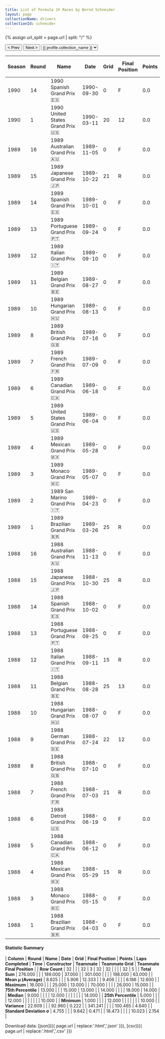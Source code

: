 ```yaml
---
title: List of Formula 1® Races by Bernd Schneider
layout: page
collectionName: drivers
collectionId: schneider
---
```


{% assign url_split = page.url | split: "/" %}
<div id="collection-navigation">
<button onclick="selector.options[selector.selectedIndex-1].value && (window.location = selector.options[selector.selectedIndex-1].value);">&lt; Prev</button>
<button onclick="selector.options[selector.selectedIndex+1].value && (window.location = selector.options[selector.selectedIndex+1].value);">Next &gt;</button>
<select id="selector" onchange="this.options[this.selectedIndex].value && (window.location = this.options[this.selectedIndex].value);">
  {% for collectionId in site.data[page.collectionName].refs %}
    {% if collectionId == page.collectionId %}
      {% assign selected = "selected" %}
    {% else %}
      {% assign selected = "" %}
    {% endif %}
    {% assign profile = site.data[page.collectionName][collectionId].profile %}
    <option value="/f1/{{ page.collectionName }}/{{ collectionId }}/{{ url_split[4] }}" {{ selected }}>{{ profile.collection_name }}</option>
  {% endfor %}
</select>
</div>

| Season | Round | Name | Date | Grid | Final Position | Points | Laps Completed | Time | Constructor | Teammate | Teammate Grid | Teammate Final Position |
|--|--|--|--|--|--|--|--|--|--|--|--|--|
| 1990 | 14 | 1990 Spanish Grand Prix 🇪🇸 | 1990-09-30 | 0 | F | 0.0 | 0 |   | Arrows 🇬🇧 | [Michele Alboreto 🇮🇹](/f1/drivers/alboreto) | 25 | 10 |
| 1990 | 1 | 1990 United States Grand Prix 🇺🇸 | 1990-03-11 | 20 | 12 | 0.0 | 70 |   | Arrows 🇬🇧 | [Michele Alboreto 🇮🇹](/f1/drivers/alboreto) | 21 | 10 |
| 1989 | 16 | 1989 Australian Grand Prix 🇦🇺 | 1989-11-05 | 0 | F | 0.0 | 0 |   | Zakspeed 🇩🇪 | [Aguri Suzuki 🇯🇵](/f1/drivers/suzuki) | 0 | F |
| 1989 | 15 | 1989 Japanese Grand Prix 🇯🇵 | 1989-10-22 | 21 | R | 0.0 | 1 |   | Zakspeed 🇩🇪 | [Aguri Suzuki 🇯🇵](/f1/drivers/suzuki) | 0 | F |
| 1989 | 14 | 1989 Spanish Grand Prix 🇪🇸 | 1989-10-01 | 0 | F | 0.0 | 0 |   | Zakspeed 🇩🇪 | [Aguri Suzuki 🇯🇵](/f1/drivers/suzuki) | 0 | F |
| 1989 | 13 | 1989 Portuguese Grand Prix 🇵🇹 | 1989-09-24 | 0 | F | 0.0 | 0 |   | Zakspeed 🇩🇪 | [Aguri Suzuki 🇯🇵](/f1/drivers/suzuki) | 0 | F |
| 1989 | 12 | 1989 Italian Grand Prix 🇮🇹 | 1989-09-10 | 0 | F | 0.0 | 0 |   | Zakspeed 🇩🇪 | [Aguri Suzuki 🇯🇵](/f1/drivers/suzuki) | 0 | F |
| 1989 | 11 | 1989 Belgian Grand Prix 🇧🇪 | 1989-08-27 | 0 | F | 0.0 | 0 |   | Zakspeed 🇩🇪 | [Aguri Suzuki 🇯🇵](/f1/drivers/suzuki) | 0 | F |
| 1989 | 10 | 1989 Hungarian Grand Prix 🇭🇺 | 1989-08-13 | 0 | F | 0.0 | 0 |   | Zakspeed 🇩🇪 | [Aguri Suzuki 🇯🇵](/f1/drivers/suzuki) | 0 | F |
| 1989 | 8 | 1989 British Grand Prix 🇬🇧 | 1989-07-16 | 0 | F | 0.0 | 0 |   | Zakspeed 🇩🇪 | [Aguri Suzuki 🇯🇵](/f1/drivers/suzuki) | 0 | F |
| 1989 | 7 | 1989 French Grand Prix 🇫🇷 | 1989-07-09 | 0 | F | 0.0 | 0 |   | Zakspeed 🇩🇪 | [Aguri Suzuki 🇯🇵](/f1/drivers/suzuki) | 0 | F |
| 1989 | 6 | 1989 Canadian Grand Prix 🇨🇦 | 1989-06-18 | 0 | F | 0.0 | 0 |   | Zakspeed 🇩🇪 | [Aguri Suzuki 🇯🇵](/f1/drivers/suzuki) | 0 | F |
| 1989 | 5 | 1989 United States Grand Prix 🇺🇸 | 1989-06-04 | 0 | F | 0.0 | 0 |   | Zakspeed 🇩🇪 | [Aguri Suzuki 🇯🇵](/f1/drivers/suzuki) | 0 | F |
| 1989 | 4 | 1989 Mexican Grand Prix 🇲🇽 | 1989-05-28 | 0 | F | 0.0 | 0 |   | Zakspeed 🇩🇪 | [Aguri Suzuki 🇯🇵](/f1/drivers/suzuki) | 0 | F |
| 1989 | 3 | 1989 Monaco Grand Prix 🇲🇨 | 1989-05-07 | 0 | F | 0.0 | 0 |   | Zakspeed 🇩🇪 | [Aguri Suzuki 🇯🇵](/f1/drivers/suzuki) | 0 | F |
| 1989 | 2 | 1989 San Marino Grand Prix 🇮🇹 | 1989-04-23 | 0 | F | 0.0 | 0 |   | Zakspeed 🇩🇪 | [Aguri Suzuki 🇯🇵](/f1/drivers/suzuki) | 0 | F |
| 1989 | 1 | 1989 Brazilian Grand Prix 🇧🇷 | 1989-03-26 | 25 | R | 0.0 | 36 |   | Zakspeed 🇩🇪 | [Aguri Suzuki 🇯🇵](/f1/drivers/suzuki) | 0 | F |
| 1988 | 16 | 1988 Australian Grand Prix 🇦🇺 | 1988-11-13 | 0 | F | 0.0 | 0 |   | Zakspeed 🇩🇪 | [Piercarlo Ghinzani 🇮🇹](/f1/drivers/ghinzani) | 26 | R |
| 1988 | 15 | 1988 Japanese Grand Prix 🇯🇵 | 1988-10-30 | 25 | R | 0.0 | 14 |   | Zakspeed 🇩🇪 | [Piercarlo Ghinzani 🇮🇹](/f1/drivers/ghinzani) | 0 | F |
| 1988 | 14 | 1988 Spanish Grand Prix 🇪🇸 | 1988-10-02 | 0 | F | 0.0 | 0 |   | Zakspeed 🇩🇪 | [Piercarlo Ghinzani 🇮🇹](/f1/drivers/ghinzani) | 0 | F |
| 1988 | 13 | 1988 Portuguese Grand Prix 🇵🇹 | 1988-09-25 | 0 | F | 0.0 | 0 |   | Zakspeed 🇩🇪 | [Piercarlo Ghinzani 🇮🇹](/f1/drivers/ghinzani) | 0 | F |
| 1988 | 12 | 1988 Italian Grand Prix 🇮🇹 | 1988-09-11 | 15 | R | 0.0 | 28 |   | Zakspeed 🇩🇪 | [Piercarlo Ghinzani 🇮🇹](/f1/drivers/ghinzani) | 16 | R |
| 1988 | 11 | 1988 Belgian Grand Prix 🇧🇪 | 1988-08-28 | 25 | 13 | 0.0 | 38 |   | Zakspeed 🇩🇪 | [Piercarlo Ghinzani 🇮🇹](/f1/drivers/ghinzani) | 24 | R |
| 1988 | 10 | 1988 Hungarian Grand Prix 🇭🇺 | 1988-08-07 | 0 | F | 0.0 | 0 |   | Zakspeed 🇩🇪 | [Piercarlo Ghinzani 🇮🇹](/f1/drivers/ghinzani) | 0 | F |
| 1988 | 9 | 1988 German Grand Prix 🇩🇪 | 1988-07-24 | 22 | 12 | 0.0 | 43 |   | Zakspeed 🇩🇪 | [Piercarlo Ghinzani 🇮🇹](/f1/drivers/ghinzani) | 23 | 14 |
| 1988 | 8 | 1988 British Grand Prix 🇬🇧 | 1988-07-10 | 0 | F | 0.0 | 0 |   | Zakspeed 🇩🇪 | [Piercarlo Ghinzani 🇮🇹](/f1/drivers/ghinzani) | 0 | F |
| 1988 | 7 | 1988 French Grand Prix 🇫🇷 | 1988-07-03 | 21 | R | 0.0 | 55 |   | Zakspeed 🇩🇪 | [Piercarlo Ghinzani 🇮🇹](/f1/drivers/ghinzani) | 0 | E |
| 1988 | 6 | 1988 Detroit Grand Prix 🇺🇸 | 1988-06-19 | 0 | F | 0.0 | 0 |   | Zakspeed 🇩🇪 | [Piercarlo Ghinzani 🇮🇹](/f1/drivers/ghinzani) | 0 | F |
| 1988 | 5 | 1988 Canadian Grand Prix 🇨🇦 | 1988-06-12 | 0 | F | 0.0 | 0 |   | Zakspeed 🇩🇪 | [Piercarlo Ghinzani 🇮🇹](/f1/drivers/ghinzani) | 22 | 14 |
| 1988 | 4 | 1988 Mexican Grand Prix 🇲🇽 | 1988-05-29 | 15 | R | 0.0 | 16 |   | Zakspeed 🇩🇪 | [Piercarlo Ghinzani 🇮🇹](/f1/drivers/ghinzani) | 18 | 15 |
| 1988 | 3 | 1988 Monaco Grand Prix 🇲🇨 | 1988-05-15 | 0 | F | 0.0 | 0 |   | Zakspeed 🇩🇪 | [Piercarlo Ghinzani 🇮🇹](/f1/drivers/ghinzani) | 23 | R |
| 1988 | 1 | 1988 Brazilian Grand Prix 🇧🇷 | 1988-04-03 | 0 | F | 0.0 | 0 |   | Zakspeed 🇩🇪 | [Piercarlo Ghinzani 🇮🇹](/f1/drivers/ghinzani) | 0 | F |

#### Statistic Summary

| **Column** | **Round** | **Name** | **Date** | **Grid** | **Final Position** | **Points** | **Laps Completed** | **Time** | **Constructor** | **Teammate** | **Teammate Grid** | **Teammate Final Position** |
| **Row Count** | 32 |  |  | 32 | 3 | 32 | 32 |  |  |  | 32 | 5 |
| **Total Sum** | 276.000 |  |  | 189.000 | 37.000 |  | 301.000 |  |  |  | 198.000 | 63.000 |
| **Mean μ (Average)** | 8.625 |  |  | 5.906 | 12.333 |  | 9.406 |  |  |  | 6.188 | 12.600 |
| **Maximum** | 16.000 |  |  | 25.000 | 13.000 |  | 70.000 |  |  |  | 26.000 | 15.000 |
| **75th Percentile** | 13.000 |  |  | 15.000 | 13.000 |  | 14.000 |  |  |  | 18.000 | 14.000 |
| **Median** | 9.000 |  |  |  | 12.000 |  |  |  |  |  |  | 14.000 |
| **25th Percentile** | 5.000 |  |  |  | 12.000 |  |  |  |  |  |  | 10.000 |
| **Minimum** | 1.000 |  |  |  | 12.000 |  |  |  |  |  |  | 10.000 |
| **Variance** | 22.609 |  |  | 92.960 | 0.222 |  | 341.241 |  |  |  | 100.465 | 4.640 |
| **Standard Deviation σ** | 4.755 |  |  | 9.642 | 0.471 |  | 18.473 |  |  |  | 10.023 | 2.154 |

Download data: [json]({{ page.url | replace:'.html','.json' }}), [csv]({{ page.url | replace:'.html','.csv' }})
